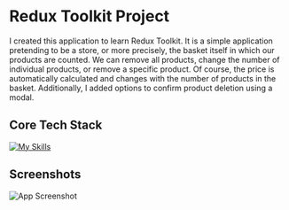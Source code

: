 # Redux Toolkit Project

I created this application to learn Redux Toolkit. It is a simple application pretending to be a store, or more precisely, the basket itself in which our products are counted. We can remove all products, change the number of individual products, or remove a specific product. Of course, the price is automatically calculated and changes with the number of products in the basket. Additionally, I added options to confirm product deletion using a modal.

## Core Tech Stack

[![My Skills](https://skillicons.dev/icons?i=js,react,redux,html,css)](https://skillicons.dev)

## Screenshots

![App Screenshot](https://i.imgur.com/jaA2gQV.png)
